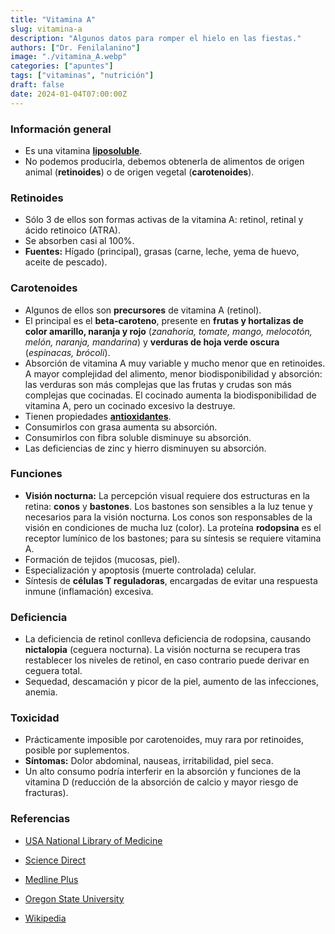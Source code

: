 ```yaml
---
title: "Vitamina A"
slug: vitamina-a
description: "Algunos datos para romper el hielo en las fiestas."
authors: ["Dr. Fenilalanino"]
image: "./vitamina_A.webp"
categories: ["apuntes"]
tags: ["vitaminas", "nutrición"]
draft: false
date: 2024-01-04T07:00:00Z
---
```


### Información general
- Es una vitamina **[liposoluble](../vitaminas-general)**.
- No podemos producirla, debemos obtenerla de alimentos de origen animal (**retinoides**) o de origen vegetal (**carotenoides**).

### Retinoides
- Sólo 3 de ellos son formas activas de la vitamina A: retinol, retinal y ácido retinoico (ATRA).
- Se absorben casi al 100%.
- **Fuentes:** Hígado (principal), grasas (carne, leche, yema de huevo, aceite de pescado).

### Carotenoides
- Algunos de ellos son **precursores** de vitamina A (retinol).
- El principal es el **beta-caroteno**, presente en **frutas y hortalizas de color amarillo, naranja y rojo** (*zanahoria, tomate, mango, melocotón, melón, naranja, mandarina*) y **verduras de hoja verde oscura** (*espinacas, brócoli*).
- Absorción de vitamina A muy variable y mucho menor que en retinoides. A mayor complejidad del alimento, menor biodisponibilidad y absorción: las verduras son más complejas que las frutas y crudas son más complejas que cocinadas. El cocinado aumenta la biodisponibilidad de vitamina A, pero un cocinado excesivo la destruye.
- Tienen propiedades **[antioxidantes](../antioxidantes)**.
- Consumirlos con grasa aumenta su absorción.
- Consumirlos con fibra soluble disminuye su absorción.
- Las deficiencias de zinc y hierro disminuyen su absorción.

### Funciones
- **Visión nocturna:** La percepción visual requiere dos estructuras en la retina: **conos** y **bastones**. Los bastones son sensibles a la luz tenue y necesarios para la visión nocturna. Los conos son responsables de la visión en condiciones de mucha luz (color). La proteína **rodopsina** es el receptor lumínico de los bastones; para su síntesis se requiere vitamina A.
- Formación de tejidos (mucosas, piel).
- Especialización y apoptosis (muerte controlada) celular.
- Síntesis de **células T reguladoras**, encargadas de evitar una respuesta inmune (inflamación) excesiva.

### Deficiencia
- La deficiencia de retinol conlleva deficiencia de rodopsina, causando **nictalopia** (ceguera nocturna). La visión nocturna se recupera tras restablecer los niveles de retinol, en caso contrario puede derivar en ceguera total.
- Sequedad, descamación y picor de la piel, aumento de las infecciones, anemia.

### Toxicidad
- Prácticamente imposible por carotenoides, muy rara por retinoides, posible por suplementos.
- **Síntomas:** Dolor abdominal, nauseas, irritabilidad, piel seca.
- Un alto consumo podría interferir en la absorción y funciones de la vitamina D (reducción de la absorción de calcio y mayor riesgo de fracturas).


### Referencias

- [USA National Library of Medicine](https://www.ncbi.nlm.nih.gov/pmc/articles/PMC8157347/)

- [Science Direct](https://www.sciencedirect.com/science/article/pii/S0002916523030289)

- [Medline Plus](https://medlineplus.gov/spanish/ency/article/002400.htm)

- [Oregon State University](https://lpi.oregonstate.edu/mic/vitamins/vitamin-A)

- [Wikipedia](https://en.wikipedia.org/wiki/Retinol)
